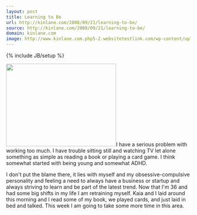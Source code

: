 ```yaml
---
layout: post
title: Learning to Be
url: http://kinlane.com/2008/09/21/learning-to-be/
source: http://kinlane.com/2008/09/21/learning-to-be/
domain: kinlane.com
image: http://www.kinlane.com.php5-2.websitetestlink.com/wp-content/uploads/2008/09/kin_on_rocks-300x225.jpg
---
```

{% include JB/setup %}

<p class="c1">
     <a href="http://www.kinlane.com.php5-2.websitetestlink.com/wp-content/uploads/2008/09/kin_on_rocks.jpg"><img class="size-medium wp-image-202 alignright" title="Kin on the Rocks" src="http://www.kinlane.com.php5-2.websitetestlink.com/wp-content/uploads/2008/09/kin_on_rocks-300x225.jpg" alt="" width="300" height="225" /></a>I have a serious problem with working too much. I have trouble sitting still and watching TV let alone something as simple as reading a book or playing a card game. I think somewhat started with being young and somewhat ADHD.
</p>
<p>
     I don't put the blame there, it lies with myself and my obsessive-compulsive personality and feeling a need to always have a business or startup and always striving to learn and be part of the latest trend. Now that I'm 36 and had some big shifts in my life I am retraining myself. Kaia and I laid around this morning and I read some of my book, we played cards, and just laid in bed and talked. This week I am going to take some more time in this area.
</p>